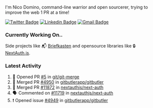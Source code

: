 
I'm Nico Domino, command-line warrior and open sourcerer, trying to improve the web 1 PR at a time!

[![Twitter Badge](https://img.shields.io/badge/-@ndom91-1ca0f1?style=flat-square&labelColor=1ca0f1&logo=twitter&logoColor=white&link=https://twitter.com/ndom91)](https://twitter.com/ndom91) [![Linkedin Badge](https://img.shields.io/badge/-ndom91-blue?style=flat-square&logo=Linkedin&logoColor=white&link=https://www.linkedin.com/in/ndom91/)](https://www.linkedin.com/in/ndom91/) [![Gmail Badge](https://img.shields.io/badge/-yo@ndo.dev-c14438?style=flat-square&logo=mail.ru&logoColor=white&link=mailto:yo@ndo.dev)](mailto:yo@ndo.dev)

### Currently Working On..

Side projects like 📬 [Briefkasten](https://briefkastenhq.com) and opensource libraries like 🔒 [NextAuth.js](https://github.com/nextauthjs/next-auth).

<!--START_SECTION_PROFILE_VIEWS:readme-info-->
<!--END_SECTION_PROFILE_VIEWS:readme-info-->

<!--START_SECTION_DAILY_COMMIT:readme-info-->
<!--END_SECTION_DAILY_COMMIT:readme-info-->

<!--START_SECTION_WEEKLY_COMMIT:readme-info-->
<!--END_SECTION_WEEKLY_COMMIT:readme-info-->

### Latest Activity

<!--START_SECTION:activity-->
1. 💪 Opened PR [#5](https://github.com/git/git-merge/pull/5) in [git/git-merge](https://github.com/git/git-merge)
2. 🎉 Merged PR [#4950](https://github.com/gitbutlerapp/gitbutler/pull/4950) in [gitbutlerapp/gitbutler](https://github.com/gitbutlerapp/gitbutler)
3. 🎉 Merged PR [#11872](https://github.com/nextauthjs/next-auth/pull/11872) in [nextauthjs/next-auth](https://github.com/nextauthjs/next-auth)
4. 🗣 Commented on [#11719](https://github.com/nextauthjs/next-auth/pull/11719#issuecomment-2360277781) in [nextauthjs/next-auth](https://github.com/nextauthjs/next-auth)
5. ❗ Opened issue [#4949](https://github.com/gitbutlerapp/gitbutler/issues/4949) in [gitbutlerapp/gitbutler](https://github.com/gitbutlerapp/gitbutler)
<!--END_SECTION:activity-->
